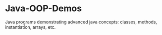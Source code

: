 # Java-OOP-Demos
Java programs demonstrating advanced java concepts: classes, methods, instantiation, arrays, etc.
